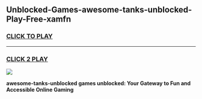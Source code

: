 
## Unblocked-Games-awesome-tanks-unblocked-Play-Free-xamfn
<h3>
<a href="https://premium76.site?title=awesome-tanks-unblocked&ref=18A1">CLICK TO PLAY</a></h3>
<hr>

<h3>
<a href="https://premium76.site?title=awesome-tanks-unblocked&ref=18A1">CLICK 2 PLAY</a>
  
</h3>

<a href="https://premium76.site?title=awesome-tanks-unblocked&ref=18A1"><img src="https://clearcache.store/games.png"></a>


**awesome-tanks-unblocked games unblocked: Your Gateway to Fun and Accessible Online Gaming**
